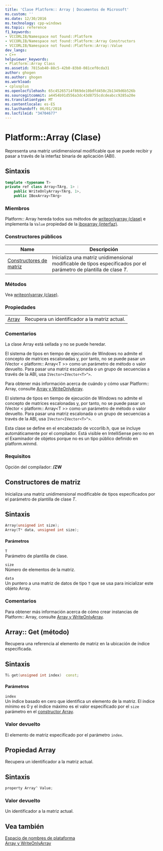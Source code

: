 ```yaml
---
title: 'Clase Platform:: Array | Documentos de Microsoft'
ms.custom: ''
ms.date: 12/30/2016
ms.technology: cpp-windows
ms.topic: reference
f1_keywords:
- VCCORLIB/Namespace not found::Platform
- VCCORLIB/Namespace not found::Platform::Array Constructors
- VCCORLIB/Namespace not found::Platform::Array::Value
dev_langs:
- C++
helpviewer_keywords:
- Platform::Array Class
ms.assetid: 7815ab40-88c5-42b0-83b8-081cef0cda31
author: ghogen
ms.author: ghogen
ms.workload:
- cplusplus
ms.openlocfilehash: 65c45265714f869de10bdfd450c2b1349d6b526b
ms.sourcegitcommit: a4454b91d556a3dc43d8755cdcdeabcc9285a20e
ms.translationtype: MT
ms.contentlocale: es-ES
ms.lasthandoff: 06/01/2018
ms.locfileid: "34704677"
---
```

# <a name="platformarray-class"></a>Platform::Array (Clase)
Representa una matriz unidimensional modificable que se puede recibir y pasar a través de la interfaz binaria de aplicación (ABI).  
  
## <a name="syntax"></a>Sintaxis  
  
```cpp    
template <typename T>  
private ref class Array<TArg, 1> :   
    public WriteOnlyArray<TArg, 1>,  
    public IBoxArray<TArg>   
```  
  
### <a name="members"></a>Miembros  
 Platform:: Array hereda todos sus métodos de [writeonlyarray (clase)](../cppcx/platform-writeonlyarray-class.md) e implementa la `Value` propiedad de la [iboxarray (interfaz)](../cppcx/platform-iboxarray-interface.md).  
  
### <a name="public-constructors"></a>Constructores públicos  
  
|Name|Descripción|  
|----------|-----------------|  
|[Constructores de matriz](#ctor)|Inicializa una matriz unidimensional modificable de tipos especificados por el parámetro de plantilla de clase *T*.|  
  
### <a name="methods"></a>Métodos  
 Vea [writeonlyarray (clase)](../cppcx/platform-writeonlyarray-class.md).  
  
### <a name="properties"></a>Propiedades  
  
|||  
|-|-|  
|[Array](#value)|Recupera un identificador a la matriz actual.|  
  
### <a name="remarks"></a>Comentarios  
 La clase Array está sellada y no se puede heredar.  
  
 El sistema de tipos en tiempo de ejecución de Windows no admite el concepto de matrices escalonadas y, por tanto, no se puede pasar un IVector < platform:: Array\<T >> como un parámetro de método o valor devuelto. Para pasar una matriz escalonada o un grupo de secuencias a través de la ABI, usa `IVector<IVector<T>^>`.  
  
 Para obtener más información acerca de cuándo y cómo usar Platform:: Array, consulte [Array y WriteOnlyArray](../cppcx/array-and-writeonlyarray-c-cx.md).  
  
 El sistema de tipos en tiempo de ejecución de Windows no admite el concepto de matrices escalonadas y, por tanto, no se puede pasar un IVector < platform:: Array\<T >> como un parámetro de método o valor devuelto. Para pasar una matriz escalonada o un grupo de secuencias a través de la ABI, usa `IVector<IVector<T>^>`.  
  
 Esta clase se define en el encabezado de vccorlib.h, que se incluye automáticamente por el compilador. Está visible en IntelliSense pero no en el Examinador de objetos porque no es un tipo público definido en platform.winmd.  
  
### <a name="requirements"></a>Requisitos  
 Opción del compilador: **/ZW**  

 
## <a name="ctor"></a>  Constructores de matriz
Inicializa una matriz unidimensional modificable de tipos especificados por el parámetro de plantilla de clase *T*.  
  
## <a name="syntax"></a>Sintaxis  
  
```cpp  
Array(unsigned int size);  
Array(T* data, unsigned int size);    
```  
  
#### <a name="parameters"></a>Parámetros  
 `T`  
 Parámetro de plantilla de clase.  
  
 `size`  
 Número de elementos de la matriz.  
  
 `data`  
 Un puntero a una matriz de datos de tipo `T` que se usa para inicializar este objeto Array.  
  
### <a name="remarks"></a>Comentarios  
 Para obtener más información acerca de cómo crear instancias de Platform:: Array, consulte [Array y WriteOnlyArray](../cppcx/array-and-writeonlyarray-c-cx.md).

## <a name="get"></a>  Array:: Get (método)
Recupera una referencia al elemento de matriz en la ubicación de índice especificada.  
  
## <a name="syntax"></a>Sintaxis  
  
```cpp    
T& get(unsigned int index)  const;  
```  
  
#### <a name="parameters"></a>Parámetros  
 `index`  
 Un índice basado en cero que identifica un elemento de la matriz. El índice mínimo es 0 y el índice máximo es el valor especificado por el `size` parámetro en el [constructor Array](#ctor).  
  
### <a name="return-value"></a>Valor devuelto  
 El elemento de matriz especificado por el parámetro `index`.  
  
## <a name="value"></a>  Propiedad Array
Recupera un identificador a la matriz actual.  
  
## <a name="syntax"></a>Sintaxis  
  
```cpp 
property Array^ Value;  
```  
  
### <a name="return-value"></a>Valor devuelto  
 Un identificador a la matriz actual.  

## <a name="see-also"></a>Vea también  
 [Espacio de nombres de plataforma](../cppcx/platform-namespace-c-cx.md)   
 [Array y WriteOnlyArray](../cppcx/array-and-writeonlyarray-c-cx.md)